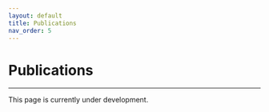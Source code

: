 ```yaml
---
layout: default
title: Publications
nav_order: 5
---
```


# Publications

---

This page is currently under development.


